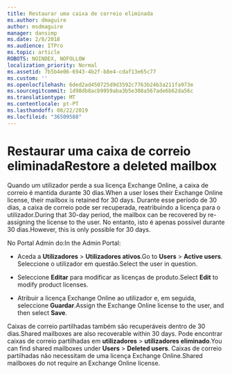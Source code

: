 ```yaml
---
title: Restaurar uma caixa de correio eliminada
ms.author: dmaguire
author: msdmaguire
manager: dansimp
ms.date: 2/8/2018
ms.audience: ITPro
ms.topic: article
ROBOTS: NOINDEX, NOFOLLOW
localization_priority: Normal
ms.assetid: 7b5b4e06-6943-4b2f-b8e4-cdaf13e65c77
ms.custom: ''
ms.openlocfilehash: 6ded2ad450725d9d3592c7763b24b3a211fa973e
ms.sourcegitcommit: 1d98db8acb9959aba3b5e308a567ade6b62da56c
ms.translationtype: MT
ms.contentlocale: pt-PT
ms.lasthandoff: 08/22/2019
ms.locfileid: "36509588"
---
```

# <a name="restore-a-deleted-mailbox"></a><span data-ttu-id="47400-102">Restaurar uma caixa de correio eliminada</span><span class="sxs-lookup"><span data-stu-id="47400-102">Restore a deleted mailbox</span></span>

<span data-ttu-id="47400-103">Quando um utilizador perde a sua licença Exchange Online, a caixa de correio é mantida durante 30 dias.</span><span class="sxs-lookup"><span data-stu-id="47400-103">When a user loses their Exchange Online license, their mailbox is retained for 30 days.</span></span> <span data-ttu-id="47400-104">Durante esse período de 30 dias, a caixa de correio pode ser recuperada, reatribuindo a licença para o utilizador.</span><span class="sxs-lookup"><span data-stu-id="47400-104">During that 30-day period, the mailbox can be recovered by re-assigning the license to the user.</span></span> <span data-ttu-id="47400-105">No entanto, isto é apenas possível durante 30 dias.</span><span class="sxs-lookup"><span data-stu-id="47400-105">However, this is only possible for 30 days.</span></span>
  
<span data-ttu-id="47400-106">No Portal Admin do:</span><span class="sxs-lookup"><span data-stu-id="47400-106">In the Admin Portal:</span></span>
  
- <span data-ttu-id="47400-107">Aceda a **Utilizadores** \> **Utilizadores ativos**.</span><span class="sxs-lookup"><span data-stu-id="47400-107">Go to **Users** \> **Active users**.</span></span> <span data-ttu-id="47400-108">Seleccione o utilizador em questão.</span><span class="sxs-lookup"><span data-stu-id="47400-108">Select the user in question.</span></span>

- <span data-ttu-id="47400-109">Seleccione **Editar** para modificar as licenças de produto.</span><span class="sxs-lookup"><span data-stu-id="47400-109">Select **Edit** to modify product licenses.</span></span>

- <span data-ttu-id="47400-110">Atribuir a licença Exchange Online ao utilizador e, em seguida, seleccione **Guardar**.</span><span class="sxs-lookup"><span data-stu-id="47400-110">Assign the Exchange Online license to the user, and then select **Save**.</span></span>

<span data-ttu-id="47400-111">Caixas de correio partilhadas também são recuperáveis dentro de 30 dias.</span><span class="sxs-lookup"><span data-stu-id="47400-111">Shared mailboxes are also recoverable within 30 days.</span></span> <span data-ttu-id="47400-112">Pode encontrar caixas de correio partilhadas em **utilizadores** \> **utilizadores eliminado**.</span><span class="sxs-lookup"><span data-stu-id="47400-112">You can find shared mailboxes under **Users** \> **Deleted users**.</span></span> <span data-ttu-id="47400-113">Caixas de correio partilhadas não necessitam de uma licença Exchange Online.</span><span class="sxs-lookup"><span data-stu-id="47400-113">Shared mailboxes do not require an Exchange Online license.</span></span>
  